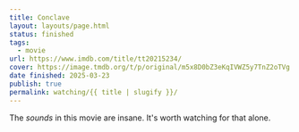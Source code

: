 ```yaml
---
title: Conclave
layout: layouts/page.html
status: finished
tags:
  - movie
url: https://www.imdb.com/title/tt20215234/
cover: https://image.tmdb.org/t/p/original/m5x8D0bZ3eKqIVWZ5y7TnZ2oTVg.jpg
date finished: 2025-03-23
publish: true
permalink: watching/{{ title | slugify }}/
---
```

The *sounds* in this movie are insane. It's worth watching for that alone. 